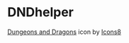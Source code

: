 # DNDhelper


<a target="_blank" href="https://icons8.com/icon/62eCWQCYHiGy/dungeons-and-dragons">Dungeons and Dragons</a> icon by <a target="_blank" href="https://icons8.com">Icons8</a>
